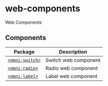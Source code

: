 # web-components
Web Components

## Components

| Package                                                          | Description                                       |
|------------------------------------------------------------------|---------------------------------------------------|
| [`<omni-switch>`](src/inputs/switch/README.md)                   | Switch web component                              |
| [`<omni-radio>`](src/inputs/web-components/README.md)            | Radio web component                               |
| [`<omni-label>`](src/core/label/README.md)                       | Label web component                               |